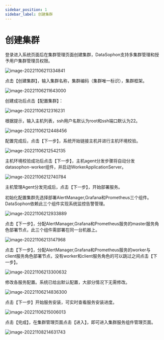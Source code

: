```yaml
---
sidebar_position: 1
sidebar_label: 创建集群
---
```

# 创建集群

登录进入系统页面后在集群管理页面创建集群，DataSophon支持多集群管理和授予用户集群管理员权限。

![image-20221106211334841](./img/image-20221106211334841.png)

点击【创建集群】，输入集群名称，集群编码（集群唯一标识），集群框架。

![image-20221106211643000](./img/image-20221106211643000.png)

创建成功后点击【配置集群】：

![image-20221106212316231](./img/image-20221106212316231.png)

根据提示，输入主机列表，ssh用户名默认为root和ssh端口默认为22。

![image-20221106212448456](./img/image-20221106212448456.png)

配置完成后，点击【下一步】，系统开始链接主机并进行主机环境校验。

![image-20221106212542135](./img/image-20221106212542135.png)

主机环境校验成功后点击【下一步】，主机agent分发步骤将自动分发datasophon-worker组件，并启动WorkerApplicationServer。

![image-20221106212740784](./img/image-20221106212740784.png)

主机管理Agent分发完成后，点击【下一步】，开始部署服务。

初始化配置集群先选择部署AlertManager,Grafana和Prometheus三个组件。DataSophon依赖此三个组件实现系统监控告警管理。

![image-20221106212933889](./img/image-20221106212933889.png)

点击【下一步】，分配AlertManager,Grafana和Prometheus服务的master服务角色部署节点，此三个组件需部署在同一台机器上。

![image-20221106213147968](./img/image-20221106213147968.png)

点击【下一步】，分配AlertManager,Grafana和Prometheus服务的worker与client服务角色部署节点，没有worker和client服务角色的可以跳过之间点击【下一步】。

![image-20221106213300632](./img/image-20221106213300632.png)

修改各服务配置。系统已给出默认配置，大部分情况下无需修改。

![image-20221106214836300](./img/image-20221106214836300.png)

点击【下一步】开始服务安装，可实时查看服务安装进度。

![image-20221106215006013](./img/image-20221106215006013.png)

点击【完成】，在集群管理页面点击【进入】，即可进入集群服务组件管理页面。

![image-20221108214631743](./img/image-20221108214631743.png)
